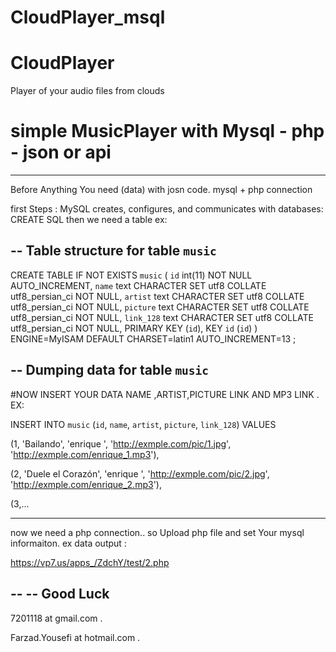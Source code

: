# CloudPlayer_msql
# CloudPlayer
Player of your audio files from clouds
# simple MusicPlayer with Mysql - php - json or api
---------------

Before Anything You need (data) with josn code.
 mysql + php connection 

first Steps :
MySQL creates, configures, and communicates with databases:
CREATE SQL then we need a table ex:
 
--
 Table structure for table `music`
--

CREATE TABLE IF NOT EXISTS `music` (
  `id` int(11) NOT NULL AUTO_INCREMENT,
  `name` text CHARACTER SET utf8 COLLATE utf8_persian_ci NOT NULL,
  `artist` text CHARACTER SET utf8 COLLATE utf8_persian_ci NOT NULL,
  `picture` text CHARACTER SET utf8 COLLATE utf8_persian_ci NOT NULL,
  `link_128` text CHARACTER SET utf8 COLLATE utf8_persian_ci NOT NULL,
  PRIMARY KEY (`id`),
  KEY `id` (`id`)
) ENGINE=MyISAM  DEFAULT CHARSET=latin1 AUTO_INCREMENT=13 ;

--
 Dumping data for table `music`
--

#NOW INSERT YOUR DATA NAME ,ARTIST,PICTURE LINK AND MP3 LINK . EX:

INSERT INTO `music` (`id`, `name`, `artist`, `picture`, `link_128`) VALUES

(1, 'Bailando', 'enrique ', 'http://exmple.com/pic/1.jpg', 'http://exmple.com/enrique_1.mp3'),

(2, 'Duele el Corazón', 'enrique ', 'http://exmple.com/pic/2.jpg', 'http://exmple.com/enrique_2.mp3'),

(3,...

--------------------------
now we need a php connection.. so Upload php file and set Your mysql informaiton.
ex data output : 

https://vp7.us/apps_/ZdchY/test/2.php

--
-- Good Luck 
--

7201118 at gmail.com .

Farzad.Yousefi at hotmail.com .










#
